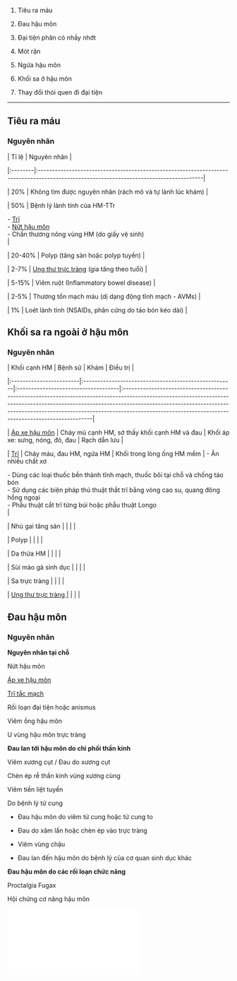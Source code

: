 1. Tiêu ra máu    
2. Đau hậu môn    
3. Đại tiện phân có nhầy nhớt    
4. Mót rặn    
5. Ngứa hậu môn    
6. Khối sa ở hậu môn    
7. Thay đổi thói quen đi đại tiện  
---  
## Tiêu ra máu  
### Nguyên nhân  
| Tỉ lệ | Nguyên nhân                                                                                                                             |  
|:--------|:----------------------------------------------------------------------------------------------------------------------------------------|  
|     20% | Không tìm được nguyên nhân (rách mô và tự lành lúc khám)                                                                        |  
|     50% | Bệnh lý lành tính của HM-TTr<div>- [Trĩ](./TR%C4%A8.md)</div><div>- [Nứt hậu môn](./N%E1%BB%A9t%20h%E1%BA%ADu%20m%C3%B4n.md)</div><div>- Chấn thương nông vùng HM (do giấy vệ sinh)</div> |  
|  20-40% | Polyp (tăng sản hoặc polyp tuyến)                                                                                                    |  
|    2-7% | [Ung thư trực tràng](UNG%20TH%C6%AF%20TR%E1%BB%B0C%20TR%C3%80NG.md) (gia tăng theo tuổi)                                                                                              |  
|   5-15% | Viêm ruột (Inflammatory bowel disease)                                                                                                 |  
|    2-5% | Thương tổn mạch máu (dị dạng động tĩnh mạch - AVMs)                                                                             |  
|      1% | Loét lành tính (NSAIDs, phân cứng do táo bón kéo dài)                                                                           |    
  
## Khối sa ra ngoài ở hậu môn  
### Nguyên nhân  
| Khối cạnh HM          | Bệnh sử                                            | Khám                               | Điều trị                                                                                                                                                                                                                                                                                                   |  
|:------------------------|:-----------------------------------------------------|:------------------------------------|:-------------------------------------------------------------------------------------------------------------------------------------------------------------------------------------------------------------------------------------------------------------------------------------------------------------|  
| [Áp xe hậu môn](./%C3%81P%20XE%20&%20R%C3%92%20H%E1%BA%ACU%20M%C3%94N.md)         | Chảy mủ cạnh HM, sờ thấy khối cạnh HM và đau | Khối áp xe: sưng, nóng, đỏ, đau | Rạch dẫn lưu                                                                                                                                                                                                                                                                                               |  
| [Trĩ](./TR%C4%A8.md)                    | Chảy máu, đau HM, ngứa HM                         | Khối trong lòng ống HM mềm      | - Ăn nhiều chất xơ<div>- Dùng các loại thuốc bền thành tĩnh mạch, thuốc bôi tại chỗ và chống táo bón</div><div>- Sử dụng các biện pháp thủ thuật thắt trĩ bằng vòng cao su, quang đông hồng ngoại</div><div>- Phẫu thuật cắt trĩ từng búi hoặc phẫu thuật Longo</div> |  
| Nhú gai tăng sản      |                                                      |                                     |                                                                                                                                                                                                                                                                                                              |  
| Polyp                   |                                                      |                                     |                                                                                                                                                                                                                                                                                                              |  
| Da thừa HM             |                                                      |                                     |                                                                                                                                                                                                                                                                                                              |  
| Sùi mào gà sinh dục |                                                      |                                     |                                                                                                                                                                                                                                                                                                              |  
| Sa trực tràng         |                                                      |                                     |                                                                                                                                                                                                                                                                                                              |  
| [Ung thư trực tràng ](Ung%20th%C6%B0%20tr%C6%B0%CC%A3c%20tra%CC%80ng.md)   |                                                      |                                     |                                                                                                                                                                                                                                                                                                              |    
  
  
  
## Đau hậu môn  
### Nguyên nhân  
**Nguyên nhân tại chỗ**  
Nứt hậu môn  
[Áp xe hậu môn](./%C3%81P%20XE%20&%20R%C3%92%20H%E1%BA%ACU%20M%C3%94N.md)  
[Trĩ tắc mạch](./TR%C4%A8.md)  
Rối loạn đại tiện hoặc anismus  
Viêm ống hậu môn  
U vùng hậu môn trực tràng  
**Đau lan tới hậu môn do chi phối thần kinh**  
Viêm xương cụt / Đau do xương cụt   
Chèn ép rễ thần kinh vùng xương cùng   
Viêm tiền liệt tuyến  
Do bệnh lý tử cung  
- Đau hậu môn do viêm tử cung hoặc tử cung to  
- Đau do xâm lấn hoặc chèn ép vào trực tràng   
- Viêm vùng chậu  
- Đau lan đến hậu môn do bệnh lý của cơ quan sinh dục khác  
**Đau hậu môn do các rối loạn chức năng**  
Proctalgia Fugax   
Hội chứng cơ nâng hậu môn   
  
![Đau hậu môn.canvas](./%C4%90au%20h%E1%BA%ADu%20m%C3%B4n.canvas.md)